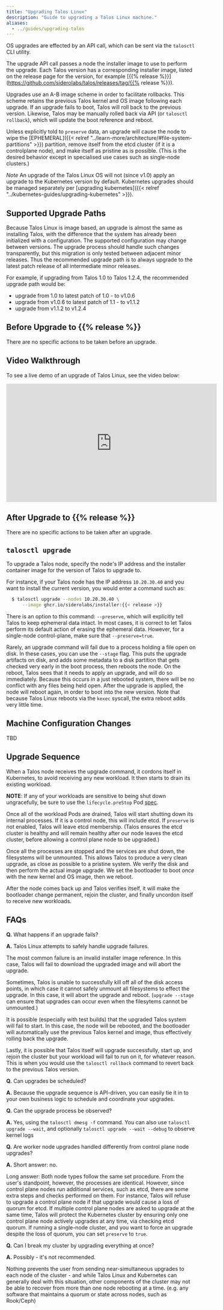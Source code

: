 ```yaml
---
title: "Upgrading Talos Linux"
description: "Guide to upgrading a Talos Linux machine."
aliases:
  - ../guides/upgrading-talos
---
```


OS upgrades are effected by an API call, which can be sent via the `talosctl` CLI utility.

The upgrade API call passes a node the installer image to use to perform the upgrade.
Each Talos version has a corresponding installer image, listed on the release page for the version, for example [{{% release %}}](https://github.com/siderolabs/talos/releases/tag/{{% release %}}).

Upgrades use an A-B image scheme in order to facilitate rollbacks.
This scheme retains the previous Talos kernel and OS image following each upgrade.
If an upgrade fails to boot, Talos will roll back to the previous version.
Likewise, Talos may be manually rolled back via API (or `talosctl rollback`), which will update the boot reference and reboot.

Unless explicitly told to `preserve` data, an upgrade will cause the node to wipe the [EPHEMERAL]({{< relref "../learn-more/architecture/#file-system-partitions" >}}) partition, remove itself from the etcd cluster (if it is a controlplane node), and make itself as pristine as is possible.
(This is the desired behavior except in specialised use cases such as single-node clusters.)

*Note* An upgrade of the Talos Linux OS will not (since v1.0) apply an upgrade to the Kubernetes version by default.
Kubernetes upgrades should be managed separately per [upgrading kubernetes]({{< relref "../kubernetes-guides/upgrading-kubernetes" >}}).

## Supported Upgrade Paths

Because Talos Linux is image based, an upgrade is almost the same as installing Talos, with the difference that the system has already been initialized with a configuration.
The supported configuration may change between versions.
The upgrade process should handle such changes transparently, but this migration is only tested between adjacent minor releases.
Thus the recommended upgrade path is to always upgrade to the latest patch release of all intermediate minor releases.

For example, if upgrading from Talos 1.0 to Talos 1.2.4, the recommended upgrade path would be:

* upgrade from 1.0 to latest patch of 1.0 - to v1.0.6
* upgrade from v1.0.6 to latest patch of 1.1 - to v1.1.2
* upgrade from v1.1.2 to v1.2.4

## Before Upgrade to {{% release %}}

There are no specific actions to be taken before an upgrade.

## Video Walkthrough

To see a live demo of an upgrade of Talos Linux, see the video below:

<iframe width="560" height="315" src="https://www.youtube.com/embed/AAF6WhX0USo" title="YouTube video player" frameborder="0" allow="accelerometer; autoplay; clipboard-write; encrypted-media; gyroscope; picture-in-picture" allowfullscreen></iframe>

## After Upgrade to {{% release %}}

There are no specific actions to be taken after an upgrade.

## `talosctl upgrade`

To upgrade a Talos node, specify the node's IP address and the
installer container image for the version of Talos to upgrade to.

For instance, if your Talos node has the IP address `10.20.30.40` and you want
to install the current version, you would enter a command such
as:

```sh
  $ talosctl upgrade --nodes 10.20.30.40 \
      --image ghcr.io/siderolabs/installer:{{< release >}}
```

There is an option to this command: `--preserve`, which will explicitly tell Talos to keep ephemeral data intact.
In most cases, it is correct to let Talos perform its default action of erasing the ephemeral data.
However, for a single-node control-plane, make sure that `--preserve=true`.

Rarely, an upgrade command will fail due to a process holding a file open on disk.
In these cases, you can use the `--stage` flag.
This puts the upgrade artifacts on disk, and adds some metadata to a disk partition that gets checked very early in the boot process, then reboots the node.
On the reboot, Talos sees that it needs to apply an upgrade, and will do so immediately.
Because this occurs in a just rebooted system, there will be no conflict with any files being held open.
After the upgrade is applied, the node will reboot again, in order to boot into the new version.
Note that because Talos Linux reboots via the `kexec` syscall, the extra reboot adds very little time.

<!--
## Talos Controller Manager

The Talos Controller Manager can coordinate upgrades of your nodes
automatically.
It ensures that a controllable number of nodes are being
upgraded at any given time.
It also applies an upgrade flow which allows you to classify some machines as
early adopters and others as getting only stable, tested versions.

To find out more about the controller manager and to get it installed and
configured, take a look at the [GitHub page](https://github.com/siderolabs/talos-controller-manager).
Please note that the controller manager is still in fairly early development.
More advanced features, such as time slot scheduling, will be coming in the
future.
-->

## Machine Configuration Changes

TBD

## Upgrade Sequence

When a Talos node receives the upgrade command, it cordons
itself in Kubernetes, to avoid receiving any new workload.
It then starts to drain its existing workload.

**NOTE**: If any of your workloads are sensitive to being shut down ungracefully, be sure to use the `lifecycle.preStop` Pod [spec](https://kubernetes.io/docs/concepts/containers/container-lifecycle-hooks/#container-hooks).

Once all of the workload Pods are drained, Talos will start shutting down its
internal processes.
If it is a control node, this will include etcd.
If `preserve` is not enabled, Talos will leave etcd membership.
(Talos ensures the etcd cluster is healthy and will remain healthy after our node leaves the etcd cluster, before allowing a control plane node to be upgraded.)

Once all the processes are stopped and the services are shut down, the filesystems will be unmounted.
This allows Talos to produce a very clean upgrade, as close as possible to a pristine system.
We verify the disk and then perform the actual image upgrade.
We set the bootloader to boot *once* with the new kernel and OS image, then we reboot.

After the node comes back up and Talos verifies itself, it will make
the bootloader change permanent, rejoin the cluster, and finally uncordon itself to receive new workloads.

## FAQs

**Q.** What happens if an upgrade fails?

**A.** Talos Linux attempts to safely handle upgrade failures.

The most common failure is an invalid installer image reference.
In this case, Talos will fail to download the upgraded image and will abort the upgrade.

Sometimes, Talos is unable to successfully kill off all of the disk access points, in which case it cannot safely unmount all filesystems to effect the upgrade.
In this case, it will abort the upgrade and reboot.
(`upgrade --stage` can ensure that upgrades can occur even when the filesytems cannot be unmounted.)

It is possible (especially with test builds) that the upgraded Talos system will fail to start.
In this case, the node will be rebooted, and the bootloader will automatically use the previous Talos kernel and image, thus effectively rolling back the upgrade.

Lastly, it is possible that Talos itself will upgrade successfully, start up, and rejoin the cluster but your workload will fail to run on it, for whatever reason.
This is when you would use the `talosctl rollback` command to revert back to the previous Talos version.

**Q.** Can upgrades be scheduled?

**A.** Because the upgrade sequence is API-driven, you can easily tie it in to your own business logic to schedule and coordinate your upgrades.

**Q.** Can the upgrade process be observed?

**A.** Yes, using the `talosctl dmesg -f` command.
You can also use `talosctl upgrade --wait`, and optionally `talosctl upgrade --wait --debug` to observe kernel logs

**Q.** Are worker node upgrades handled differently from control plane node upgrades?

**A.** Short answer: no.

Long answer:  Both node types follow the same set procedure.
From the user's standpoint, however, the processes are identical.
However, since control plane nodes run additional services, such as etcd, there are some extra steps and checks performed on them.
For instance, Talos will refuse to upgrade a control plane node if that upgrade would cause a loss of quorum for etcd.
If multiple control plane nodes are asked to upgrade at the same time, Talos will protect the Kubernetes cluster by ensuring only one control plane node actively upgrades at any time, via checking etcd quorum.
If running a single-node cluster, and you want to force an upgrade despite the loss of quorum, you can set `preserve` to `true`.

**Q.** Can I break my cluster by upgrading everything at once?

**A.** Possibly - it's not recommended.

Nothing prevents the user from sending near-simultaneous upgrades to each node of the cluster - and while Talos Linux and Kubernetes can generally deal with this situation, other components of the cluster may not be able to recover from more than one node rebooting at a time.
(e.g. any software that maintains a quorum or state across nodes, such as Rook/Ceph)
